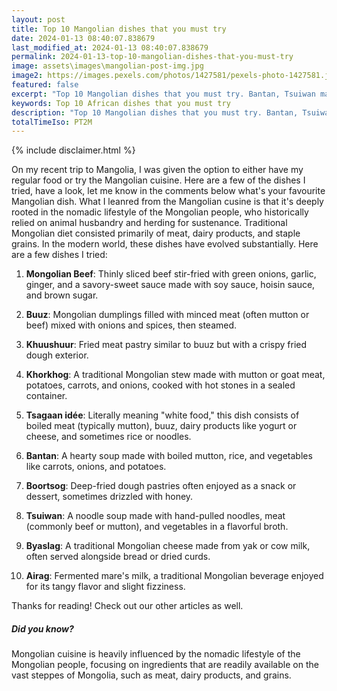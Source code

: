 ```yaml
---
layout: post
title: Top 10 Mangolian dishes that you must try
date: 2024-01-13 08:40:07.838679
last_modified_at: 2024-01-13 08:40:07.838679
permalink: 2024-01-13-top-10-mangolian-dishes-that-you-must-try
image: assets\images\mangolian-post-img.jpg
image2: https://images.pexels.com/photos/1427581/pexels-photo-1427581.jpeg?auto=compress&cs=tinysrgb&h=650&w=940
featured: false
excerpt: "Top 10 Mangolian dishes that you must try. Bantan, Tsuiwan made it to my top 10 list. Click to see if your favourite dish made it to my top 10"
keywords: Top 10 African dishes that you must try
description: "Top 10 Mangolian dishes that you must try. Bantan, Tsuiwan made it to my top 10 list. Click to see if your favourite dish made it to my top 10"
totalTimeIso: PT2M
---
```

{% include disclaimer.html %}

On my recent trip to Mangolia, I was given the option to either have my regular food or try the Mangolian cuisine. Here are a few of the dishes I tried, have a look, let me know in the comments below what's your favourite Mangolian dish. What I leanred from the Mangolian cusine is that it's deeply rooted in the nomadic lifestyle of the Mongolian people, who historically relied on animal husbandry and herding for sustenance. Traditional Mongolian diet consisted primarily of meat, dairy products, and staple grains. In the modern world, these dishes have evolved substantially. Here are a few dishes I tried:

1. **Mongolian Beef**: Thinly sliced beef stir-fried with green onions, garlic, ginger, and a savory-sweet sauce made with soy sauce, hoisin sauce, and brown sugar.

2. **Buuz**: Mongolian dumplings filled with minced meat (often mutton or beef) mixed with onions and spices, then steamed.

3. **Khuushuur**: Fried meat pastry similar to buuz but with a crispy fried dough exterior.

4. **Khorkhog**: A traditional Mongolian stew made with mutton or goat meat, potatoes, carrots, and onions, cooked with hot stones in a sealed container.

5. **Tsagaan idée**: Literally meaning "white food," this dish consists of boiled meat (typically mutton), buuz, dairy products like yogurt or cheese, and sometimes rice or noodles.

6. **Bantan**: A hearty soup made with boiled mutton, rice, and vegetables like carrots, onions, and potatoes.

7. **Boortsog**: Deep-fried dough pastries often enjoyed as a snack or dessert, sometimes drizzled with honey.

8. **Tsuiwan**: A noodle soup made with hand-pulled noodles, meat (commonly beef or mutton), and vegetables in a flavorful broth.

9. **Byaslag**: A traditional Mongolian cheese made from yak or cow milk, often served alongside bread or dried curds.

10. **Airag**: Fermented mare's milk, a traditional Mongolian beverage enjoyed for its tangy flavor and slight fizziness.

Thanks for reading! Check out our other articles as well.


<div class="card" style="margin-bottom:1rem">
  <div class="card-body">
    <h5 class="card-title">Did you know?</h5>
    <p class="card-text">Mongolian cuisine is heavily influenced by the nomadic lifestyle of the Mongolian people, focusing on ingredients that are readily available on the vast steppes of Mongolia, such as meat, dairy products, and grains.</p>
  </div>
</div>